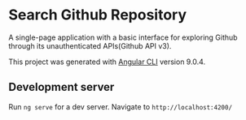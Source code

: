 
# Search Github Repository

A single-page application with a basic interface for exploring Github through its unauthenticated APIs(Github API v3).

This project was generated with [Angular CLI](https://github.com/angular/angular-cli) version 9.0.4.

  

## Development server

Run `ng serve` for a dev server. Navigate to `http://localhost:4200/`
